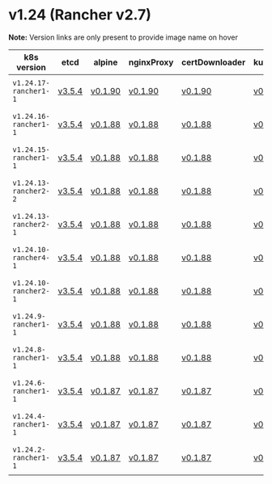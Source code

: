 # v1.24 (Rancher v2.7)

**Note:** Version links are only present to provide image name on hover

| k8s version| etcd| alpine| nginxProxy| certDownloader| kubernetesServicesSidecar| kubedns| dnsmasq| kubednsSidecar| kubednsAutoscaler| coredns| corednsAutoscaler| nodelocal| kubernetes| flannel| flannelCni| calicoNode| calicoCni| calicoControllers| calicoCtl| calicoFlexVol| canalNode| canalCni| canalControllers| canalFlannel| canalFlexVol| weaveNode| weaveCni| podInfraContainer| ingress| ingressBackend| ingressWebhook| metricsServer| windowsPodInfraContainer| aciCniDeployContainer| aciHostContainer| aciOpflexContainer| aciMcastContainer| aciOvsContainer| aciControllerContainer |
| ----- | ----- | ----- | ----- | ----- | ----- | ----- | ----- | ----- | ----- | ----- | ----- | ----- | ----- | ----- | ----- | ----- | ----- | ----- | ----- | ----- | ----- | ----- | ----- | ----- | ----- | ----- | ----- | ----- | ----- | ----- | ----- | ----- | ----- | ----- | ----- | ----- | ----- | ----- | -----  |
| `v1.24.17-rancher1-1` | [v3.5.4](## "rancher/mirrored-coreos-etcd")| [v0.1.90](## "rancher/rke-tools")| [v0.1.90](## "rancher/rke-tools")| [v0.1.90](## "rancher/rke-tools")| [v0.1.90](## "rancher/rke-tools")| [1.21.1](## "rancher/mirrored-k8s-dns-kube-dns")| [1.21.1](## "rancher/mirrored-k8s-dns-dnsmasq-nanny")| [1.21.1](## "rancher/mirrored-k8s-dns-sidecar")| [1.8.5](## "rancher/mirrored-cluster-proportional-autoscaler")| [1.9.3](## "rancher/mirrored-coredns-coredns")| [1.8.5](## "rancher/mirrored-cluster-proportional-autoscaler")| [1.21.1](## "rancher/mirrored-k8s-dns-node-cache")| [v1.24.17-rancher1](## "rancher/hyperkube")| [v0.15.1](## "rancher/mirrored-coreos-flannel")| [v0.3.0-rancher6](## "rancher/flannel-cni")| [v3.22.5](## "rancher/mirrored-calico-node")| [v3.22.5-rancher1](## "rancher/calico-cni")| [v3.22.5](## "rancher/mirrored-calico-kube-controllers")| [v3.22.5](## "rancher/mirrored-calico-ctl")| [v3.22.5](## "rancher/mirrored-calico-pod2daemon-flexvol")| [v3.22.5](## "rancher/mirrored-calico-node")| [v3.22.5-rancher1](## "rancher/calico-cni")| [v3.22.5](## "rancher/mirrored-calico-kube-controllers")| [v0.17.0](## "rancher/mirrored-flannelcni-flannel")| [v3.22.5](## "rancher/mirrored-calico-pod2daemon-flexvol")| [2.8.1](## "weaveworks/weave-kube")| [2.8.1](## "weaveworks/weave-npc")| [3.7](## "rancher/mirrored-pause")| [nginx-1.5.1-rancher2](## "rancher/nginx-ingress-controller")| [1.5-rancher1](## "rancher/mirrored-nginx-ingress-controller-defaultbackend")| [v1.1.1](## "rancher/mirrored-ingress-nginx-kube-webhook-certgen")| [v0.6.2](## "rancher/mirrored-metrics-server")| [3.7](## "rancher/mirrored-pause")| [6.0.3.1.81c2369](## "noiro/cnideploy")| [6.0.3.1.81c2369](## "noiro/aci-containers-host")| [6.0.3.1.81c2369](## "noiro/opflex")| [6.0.3.1.81c2369](## "noiro/opflex")| [6.0.3.1.81c2369](## "noiro/openvswitch")| [6.0.3.1.81c2369](## "noiro/aci-containers-controller") |
| `v1.24.16-rancher1-1` | [v3.5.4](## "rancher/mirrored-coreos-etcd")| [v0.1.88](## "rancher/rke-tools")| [v0.1.88](## "rancher/rke-tools")| [v0.1.88](## "rancher/rke-tools")| [v0.1.88](## "rancher/rke-tools")| [1.21.1](## "rancher/mirrored-k8s-dns-kube-dns")| [1.21.1](## "rancher/mirrored-k8s-dns-dnsmasq-nanny")| [1.21.1](## "rancher/mirrored-k8s-dns-sidecar")| [1.8.5](## "rancher/mirrored-cluster-proportional-autoscaler")| [1.9.3](## "rancher/mirrored-coredns-coredns")| [1.8.5](## "rancher/mirrored-cluster-proportional-autoscaler")| [1.21.1](## "rancher/mirrored-k8s-dns-node-cache")| [v1.24.16-rancher1](## "rancher/hyperkube")| [v0.15.1](## "rancher/mirrored-coreos-flannel")| [v0.3.0-rancher6](## "rancher/flannel-cni")| [v3.22.5](## "rancher/mirrored-calico-node")| [v3.22.5-rancher1](## "rancher/calico-cni")| [v3.22.5](## "rancher/mirrored-calico-kube-controllers")| [v3.22.5](## "rancher/mirrored-calico-ctl")| [v3.22.5](## "rancher/mirrored-calico-pod2daemon-flexvol")| [v3.22.5](## "rancher/mirrored-calico-node")| [v3.22.5-rancher1](## "rancher/calico-cni")| [v3.22.5](## "rancher/mirrored-calico-kube-controllers")| [v0.17.0](## "rancher/mirrored-flannelcni-flannel")| [v3.22.5](## "rancher/mirrored-calico-pod2daemon-flexvol")| [2.8.1](## "weaveworks/weave-kube")| [2.8.1](## "weaveworks/weave-npc")| [3.7](## "rancher/mirrored-pause")| [nginx-1.5.1-rancher2](## "rancher/nginx-ingress-controller")| [1.5-rancher1](## "rancher/mirrored-nginx-ingress-controller-defaultbackend")| [v1.1.1](## "rancher/mirrored-ingress-nginx-kube-webhook-certgen")| [v0.6.2](## "rancher/mirrored-metrics-server")| [3.7](## "rancher/mirrored-pause")| [5.2.7.1.81c2369](## "noiro/cnideploy")| [5.2.7.1.81c2369](## "noiro/aci-containers-host")| [5.2.7.1.81c2369](## "noiro/opflex")| [5.2.7.1.81c2369](## "noiro/opflex")| [5.2.7.1.81c2369](## "noiro/openvswitch")| [5.2.7.1.81c2369](## "noiro/aci-containers-controller")| [5.2.7.1.81c2369](## "noiro/gbp-server")| [5.2.7.1.81c2369](## "noiro/opflex-server") |
| `v1.24.15-rancher1-1` | [v3.5.4](## "rancher/mirrored-coreos-etcd")| [v0.1.88](## "rancher/rke-tools")| [v0.1.88](## "rancher/rke-tools")| [v0.1.88](## "rancher/rke-tools")| [v0.1.88](## "rancher/rke-tools")| [1.21.1](## "rancher/mirrored-k8s-dns-kube-dns")| [1.21.1](## "rancher/mirrored-k8s-dns-dnsmasq-nanny")| [1.21.1](## "rancher/mirrored-k8s-dns-sidecar")| [1.8.5](## "rancher/mirrored-cluster-proportional-autoscaler")| [1.9.3](## "rancher/mirrored-coredns-coredns")| [1.8.5](## "rancher/mirrored-cluster-proportional-autoscaler")| [1.21.1](## "rancher/mirrored-k8s-dns-node-cache")| [v1.24.15-rancher1](## "rancher/hyperkube")| [v0.15.1](## "rancher/mirrored-coreos-flannel")| [v0.3.0-rancher6](## "rancher/flannel-cni")| [v3.22.5](## "rancher/mirrored-calico-node")| [v3.22.5-rancher1](## "rancher/calico-cni")| [v3.22.5](## "rancher/mirrored-calico-kube-controllers")| [v3.22.5](## "rancher/mirrored-calico-ctl")| [v3.22.5](## "rancher/mirrored-calico-pod2daemon-flexvol")| [v3.22.5](## "rancher/mirrored-calico-node")| [v3.22.5-rancher1](## "rancher/calico-cni")| [v3.22.5](## "rancher/mirrored-calico-kube-controllers")| [v0.17.0](## "rancher/mirrored-flannelcni-flannel")| [v3.22.5](## "rancher/mirrored-calico-pod2daemon-flexvol")| [2.8.1](## "weaveworks/weave-kube")| [2.8.1](## "weaveworks/weave-npc")| [3.7](## "rancher/mirrored-pause")| [nginx-1.5.1-rancher2](## "rancher/nginx-ingress-controller")| [1.5-rancher1](## "rancher/mirrored-nginx-ingress-controller-defaultbackend")| [v1.1.1](## "rancher/mirrored-ingress-nginx-kube-webhook-certgen")| [v0.6.2](## "rancher/mirrored-metrics-server")| [3.7](## "rancher/mirrored-pause")| [5.2.7.1.81c2369](## "noiro/cnideploy")| [5.2.7.1.81c2369](## "noiro/aci-containers-host")| [5.2.7.1.81c2369](## "noiro/opflex")| [5.2.7.1.81c2369](## "noiro/opflex")| [5.2.7.1.81c2369](## "noiro/openvswitch")| [5.2.7.1.81c2369](## "noiro/aci-containers-controller")| [5.2.7.1.81c2369](## "noiro/gbp-server")| [5.2.7.1.81c2369](## "noiro/opflex-server") |
| `v1.24.13-rancher2-2` | [v3.5.4](## "rancher/mirrored-coreos-etcd")| [v0.1.88](## "rancher/rke-tools")| [v0.1.88](## "rancher/rke-tools")| [v0.1.88](## "rancher/rke-tools")| [v0.1.88](## "rancher/rke-tools")| [1.21.1](## "rancher/mirrored-k8s-dns-kube-dns")| [1.21.1](## "rancher/mirrored-k8s-dns-dnsmasq-nanny")| [1.21.1](## "rancher/mirrored-k8s-dns-sidecar")| [1.8.5](## "rancher/mirrored-cluster-proportional-autoscaler")| [1.9.3](## "rancher/mirrored-coredns-coredns")| [1.8.5](## "rancher/mirrored-cluster-proportional-autoscaler")| [1.21.1](## "rancher/mirrored-k8s-dns-node-cache")| [v1.24.13-rancher2](## "rancher/hyperkube")| [v0.15.1](## "rancher/mirrored-coreos-flannel")| [v0.3.0-rancher6](## "rancher/flannel-cni")| [v3.22.5](## "rancher/mirrored-calico-node")| [v3.22.5-rancher1](## "rancher/calico-cni")| [v3.22.5](## "rancher/mirrored-calico-kube-controllers")| [v3.22.5](## "rancher/mirrored-calico-ctl")| [v3.22.5](## "rancher/mirrored-calico-pod2daemon-flexvol")| [v3.22.5](## "rancher/mirrored-calico-node")| [v3.22.5-rancher1](## "rancher/calico-cni")| [v3.22.5](## "rancher/mirrored-calico-kube-controllers")| [v0.17.0](## "rancher/mirrored-flannelcni-flannel")| [v3.22.5](## "rancher/mirrored-calico-pod2daemon-flexvol")| [2.8.1](## "weaveworks/weave-kube")| [2.8.1](## "weaveworks/weave-npc")| [3.7](## "rancher/mirrored-pause")| [nginx-1.5.1-rancher2](## "rancher/nginx-ingress-controller")| [1.5-rancher1](## "rancher/mirrored-nginx-ingress-controller-defaultbackend")| [v1.1.1](## "rancher/mirrored-ingress-nginx-kube-webhook-certgen")| [v0.6.2](## "rancher/mirrored-metrics-server")| [3.7](## "rancher/mirrored-pause")| [5.2.7.1.81c2369](## "noiro/cnideploy")| [5.2.7.1.81c2369](## "noiro/aci-containers-host")| [5.2.7.1.81c2369](## "noiro/opflex")| [5.2.7.1.81c2369](## "noiro/opflex")| [5.2.7.1.81c2369](## "noiro/openvswitch")| [5.2.7.1.81c2369](## "noiro/aci-containers-controller")| [5.2.7.1.81c2369](## "noiro/gbp-server")| [5.2.7.1.81c2369](## "noiro/opflex-server") |
| `v1.24.13-rancher2-1` | [v3.5.4](## "rancher/mirrored-coreos-etcd")| [v0.1.88](## "rancher/rke-tools")| [v0.1.88](## "rancher/rke-tools")| [v0.1.88](## "rancher/rke-tools")| [v0.1.88](## "rancher/rke-tools")| [1.21.1](## "rancher/mirrored-k8s-dns-kube-dns")| [1.21.1](## "rancher/mirrored-k8s-dns-dnsmasq-nanny")| [1.21.1](## "rancher/mirrored-k8s-dns-sidecar")| [1.8.5](## "rancher/mirrored-cluster-proportional-autoscaler")| [1.9.3](## "rancher/mirrored-coredns-coredns")| [1.8.5](## "rancher/mirrored-cluster-proportional-autoscaler")| [1.21.1](## "rancher/mirrored-k8s-dns-node-cache")| [v1.24.13-rancher2](## "rancher/hyperkube")| [v0.15.1](## "rancher/mirrored-coreos-flannel")| [v0.3.0-rancher6](## "rancher/flannel-cni")| [v3.22.5](## "rancher/mirrored-calico-node")| [v3.22.5-rancher1](## "rancher/calico-cni")| [v3.22.5](## "rancher/mirrored-calico-kube-controllers")| [v3.22.5](## "rancher/mirrored-calico-ctl")| [v3.22.5](## "rancher/mirrored-calico-pod2daemon-flexvol")| [v3.22.5](## "rancher/mirrored-calico-node")| [v3.22.5-rancher1](## "rancher/calico-cni")| [v3.22.5](## "rancher/mirrored-calico-kube-controllers")| [v0.17.0](## "rancher/mirrored-flannelcni-flannel")| [v3.22.5](## "rancher/mirrored-calico-pod2daemon-flexvol")| [2.8.1](## "weaveworks/weave-kube")| [2.8.1](## "weaveworks/weave-npc")| [3.7](## "rancher/mirrored-pause")| [nginx-1.5.1-rancher2](## "rancher/nginx-ingress-controller")| [1.5-rancher1](## "rancher/mirrored-nginx-ingress-controller-defaultbackend")| [v1.1.1](## "rancher/mirrored-ingress-nginx-kube-webhook-certgen")| [v0.6.2](## "rancher/mirrored-metrics-server")| [3.7](## "rancher/mirrored-pause")| [5.2.3.6.1d150da](## "noiro/cnideploy")| [5.2.3.6.1d150da](## "noiro/aci-containers-host")| [5.2.3.6.1d150da](## "noiro/opflex")| [5.2.3.6.1d150da](## "noiro/opflex")| [5.2.3.6.1d150da](## "noiro/openvswitch")| [5.2.3.6.1d150da](## "noiro/aci-containers-controller")| [5.2.3.6.1d150da](## "noiro/gbp-server")| [5.2.3.6.1d150da](## "noiro/opflex-server") |
| `v1.24.10-rancher4-1` | [v3.5.4](## "rancher/mirrored-coreos-etcd")| [v0.1.88](## "rancher/rke-tools")| [v0.1.88](## "rancher/rke-tools")| [v0.1.88](## "rancher/rke-tools")| [v0.1.88](## "rancher/rke-tools")| [1.21.1](## "rancher/mirrored-k8s-dns-kube-dns")| [1.21.1](## "rancher/mirrored-k8s-dns-dnsmasq-nanny")| [1.21.1](## "rancher/mirrored-k8s-dns-sidecar")| [1.8.5](## "rancher/mirrored-cluster-proportional-autoscaler")| [1.9.3](## "rancher/mirrored-coredns-coredns")| [1.8.5](## "rancher/mirrored-cluster-proportional-autoscaler")| [1.21.1](## "rancher/mirrored-k8s-dns-node-cache")| [v1.24.10-rancher4](## "rancher/hyperkube")| [v0.15.1](## "rancher/mirrored-coreos-flannel")| [v0.3.0-rancher6](## "rancher/flannel-cni")| [v3.22.5](## "rancher/mirrored-calico-node")| [v3.22.5-rancher1](## "rancher/calico-cni")| [v3.22.5](## "rancher/mirrored-calico-kube-controllers")| [v3.22.5](## "rancher/mirrored-calico-ctl")| [v3.22.5](## "rancher/mirrored-calico-pod2daemon-flexvol")| [v3.22.5](## "rancher/mirrored-calico-node")| [v3.22.5-rancher1](## "rancher/calico-cni")| [v3.22.5](## "rancher/mirrored-calico-kube-controllers")| [v0.17.0](## "rancher/mirrored-flannelcni-flannel")| [v3.22.5](## "rancher/mirrored-calico-pod2daemon-flexvol")| [2.8.1](## "weaveworks/weave-kube")| [2.8.1](## "weaveworks/weave-npc")| [3.6](## "rancher/mirrored-pause")| [nginx-1.5.1-rancher2](## "rancher/nginx-ingress-controller")| [1.5-rancher1](## "rancher/mirrored-nginx-ingress-controller-defaultbackend")| [v1.1.1](## "rancher/mirrored-ingress-nginx-kube-webhook-certgen")| [v0.6.2](## "rancher/mirrored-metrics-server")| [3.6](## "rancher/mirrored-pause")| [5.2.3.5.1d150da](## "noiro/cnideploy")| [5.2.3.5.1d150da](## "noiro/aci-containers-host")| [5.2.3.5.1d150da](## "noiro/opflex")| [5.2.3.5.1d150da](## "noiro/opflex")| [5.2.3.5.1d150da](## "noiro/openvswitch")| [5.2.3.5.1d150da](## "noiro/aci-containers-controller")| [5.2.3.5.1d150da](## "noiro/gbp-server")| [5.2.3.5.1d150da](## "noiro/opflex-server") |
| `v1.24.10-rancher2-1` | [v3.5.4](## "rancher/mirrored-coreos-etcd")| [v0.1.88](## "rancher/rke-tools")| [v0.1.88](## "rancher/rke-tools")| [v0.1.88](## "rancher/rke-tools")| [v0.1.88](## "rancher/rke-tools")| [1.21.1](## "rancher/mirrored-k8s-dns-kube-dns")| [1.21.1](## "rancher/mirrored-k8s-dns-dnsmasq-nanny")| [1.21.1](## "rancher/mirrored-k8s-dns-sidecar")| [1.8.5](## "rancher/mirrored-cluster-proportional-autoscaler")| [1.9.3](## "rancher/mirrored-coredns-coredns")| [1.8.5](## "rancher/mirrored-cluster-proportional-autoscaler")| [1.21.1](## "rancher/mirrored-k8s-dns-node-cache")| [v1.24.10-rancher2](## "rancher/hyperkube")| [v0.15.1](## "rancher/mirrored-coreos-flannel")| [v0.3.0-rancher6](## "rancher/flannel-cni")| [v3.22.5](## "rancher/mirrored-calico-node")| [v3.22.5-rancher1](## "rancher/calico-cni")| [v3.22.5](## "rancher/mirrored-calico-kube-controllers")| [v3.22.5](## "rancher/mirrored-calico-ctl")| [v3.22.5](## "rancher/mirrored-calico-pod2daemon-flexvol")| [v3.22.5](## "rancher/mirrored-calico-node")| [v3.22.5-rancher1](## "rancher/calico-cni")| [v3.22.5](## "rancher/mirrored-calico-kube-controllers")| [v0.17.0](## "rancher/mirrored-flannelcni-flannel")| [v3.22.5](## "rancher/mirrored-calico-pod2daemon-flexvol")| [2.8.1](## "weaveworks/weave-kube")| [2.8.1](## "weaveworks/weave-npc")| [3.6](## "rancher/mirrored-pause")| [nginx-1.5.1-rancher2](## "rancher/nginx-ingress-controller")| [1.5-rancher1](## "rancher/mirrored-nginx-ingress-controller-defaultbackend")| [v1.1.1](## "rancher/mirrored-ingress-nginx-kube-webhook-certgen")| [v0.6.2](## "rancher/mirrored-metrics-server")| [3.6](## "rancher/mirrored-pause")| [5.2.3.5.1d150da](## "noiro/cnideploy")| [5.2.3.5.1d150da](## "noiro/aci-containers-host")| [5.2.3.5.1d150da](## "noiro/opflex")| [5.2.3.5.1d150da](## "noiro/opflex")| [5.2.3.5.1d150da](## "noiro/openvswitch")| [5.2.3.5.1d150da](## "noiro/aci-containers-controller")| [5.2.3.5.1d150da](## "noiro/gbp-server")| [5.2.3.5.1d150da](## "noiro/opflex-server") |
| `v1.24.9-rancher1-1` | [v3.5.4](## "rancher/mirrored-coreos-etcd")| [v0.1.88](## "rancher/rke-tools")| [v0.1.88](## "rancher/rke-tools")| [v0.1.88](## "rancher/rke-tools")| [v0.1.88](## "rancher/rke-tools")| [1.21.1](## "rancher/mirrored-k8s-dns-kube-dns")| [1.21.1](## "rancher/mirrored-k8s-dns-dnsmasq-nanny")| [1.21.1](## "rancher/mirrored-k8s-dns-sidecar")| [1.8.5](## "rancher/mirrored-cluster-proportional-autoscaler")| [1.9.3](## "rancher/mirrored-coredns-coredns")| [1.8.5](## "rancher/mirrored-cluster-proportional-autoscaler")| [1.21.1](## "rancher/mirrored-k8s-dns-node-cache")| [v1.24.9-rancher1](## "rancher/hyperkube")| [v0.15.1](## "rancher/mirrored-coreos-flannel")| [v0.3.0-rancher6](## "rancher/flannel-cni")| [v3.22.5](## "rancher/mirrored-calico-node")| [v3.22.5-rancher1](## "rancher/calico-cni")| [v3.22.5](## "rancher/mirrored-calico-kube-controllers")| [v3.22.5](## "rancher/mirrored-calico-ctl")| [v3.22.5](## "rancher/mirrored-calico-pod2daemon-flexvol")| [v3.22.5](## "rancher/mirrored-calico-node")| [v3.22.5-rancher1](## "rancher/calico-cni")| [v3.22.5](## "rancher/mirrored-calico-kube-controllers")| [v0.17.0](## "rancher/mirrored-flannelcni-flannel")| [v3.22.5](## "rancher/mirrored-calico-pod2daemon-flexvol")| [2.8.1](## "weaveworks/weave-kube")| [2.8.1](## "weaveworks/weave-npc")| [3.6](## "rancher/mirrored-pause")| [nginx-1.2.1-rancher1](## "rancher/nginx-ingress-controller")| [1.5-rancher1](## "rancher/mirrored-nginx-ingress-controller-defaultbackend")| [v1.1.1](## "rancher/mirrored-ingress-nginx-kube-webhook-certgen")| [v0.6.1](## "rancher/mirrored-metrics-server")| [3.6](## "rancher/mirrored-pause")| [5.2.3.5.1d150da](## "noiro/cnideploy")| [5.2.3.5.1d150da](## "noiro/aci-containers-host")| [5.2.3.5.1d150da](## "noiro/opflex")| [5.2.3.5.1d150da](## "noiro/opflex")| [5.2.3.5.1d150da](## "noiro/openvswitch")| [5.2.3.5.1d150da](## "noiro/aci-containers-controller")| [5.2.3.5.1d150da](## "noiro/gbp-server")| [5.2.3.5.1d150da](## "noiro/opflex-server") |
| `v1.24.8-rancher1-1` | [v3.5.4](## "rancher/mirrored-coreos-etcd")| [v0.1.88](## "rancher/rke-tools")| [v0.1.88](## "rancher/rke-tools")| [v0.1.88](## "rancher/rke-tools")| [v0.1.88](## "rancher/rke-tools")| [1.21.1](## "rancher/mirrored-k8s-dns-kube-dns")| [1.21.1](## "rancher/mirrored-k8s-dns-dnsmasq-nanny")| [1.21.1](## "rancher/mirrored-k8s-dns-sidecar")| [1.8.5](## "rancher/mirrored-cluster-proportional-autoscaler")| [1.9.3](## "rancher/mirrored-coredns-coredns")| [1.8.5](## "rancher/mirrored-cluster-proportional-autoscaler")| [1.21.1](## "rancher/mirrored-k8s-dns-node-cache")| [v1.24.8-rancher1](## "rancher/hyperkube")| [v0.15.1](## "rancher/mirrored-coreos-flannel")| [v0.3.0-rancher6](## "rancher/flannel-cni")| [v3.22.0](## "rancher/mirrored-calico-node")| [v3.22.0-rancher1](## "rancher/calico-cni")| [v3.22.0](## "rancher/mirrored-calico-kube-controllers")| [v3.22.0](## "rancher/mirrored-calico-ctl")| [v3.22.0](## "rancher/mirrored-calico-pod2daemon-flexvol")| [v3.22.0](## "rancher/mirrored-calico-node")| [v3.22.0-rancher1](## "rancher/calico-cni")| [v3.22.0](## "rancher/mirrored-calico-kube-controllers")| [v0.17.0](## "rancher/mirrored-flannelcni-flannel")| [v3.22.0](## "rancher/mirrored-calico-pod2daemon-flexvol")| [2.8.1](## "weaveworks/weave-kube")| [2.8.1](## "weaveworks/weave-npc")| [3.6](## "rancher/mirrored-pause")| [nginx-1.2.1-rancher1](## "rancher/nginx-ingress-controller")| [1.5-rancher1](## "rancher/mirrored-nginx-ingress-controller-defaultbackend")| [v1.1.1](## "rancher/mirrored-ingress-nginx-kube-webhook-certgen")| [v0.6.1](## "rancher/mirrored-metrics-server")| [3.6](## "rancher/mirrored-pause")| [5.2.3.4.1d150da](## "noiro/cnideploy")| [5.2.3.4.1d150da](## "noiro/aci-containers-host")| [5.2.3.4.1d150da](## "noiro/opflex")| [5.2.3.4.1d150da](## "noiro/opflex")| [5.2.3.4.1d150da](## "noiro/openvswitch")| [5.2.3.4.1d150da](## "noiro/aci-containers-controller")| [5.2.3.4.1d150da](## "noiro/gbp-server")| [5.2.3.4.1d150da](## "noiro/opflex-server") |
| `v1.24.6-rancher1-1` | [v3.5.4](## "rancher/mirrored-coreos-etcd")| [v0.1.87](## "rancher/rke-tools")| [v0.1.87](## "rancher/rke-tools")| [v0.1.87](## "rancher/rke-tools")| [v0.1.87](## "rancher/rke-tools")| [1.21.1](## "rancher/mirrored-k8s-dns-kube-dns")| [1.21.1](## "rancher/mirrored-k8s-dns-dnsmasq-nanny")| [1.21.1](## "rancher/mirrored-k8s-dns-sidecar")| [1.8.5](## "rancher/mirrored-cluster-proportional-autoscaler")| [1.9.3](## "rancher/mirrored-coredns-coredns")| [1.8.5](## "rancher/mirrored-cluster-proportional-autoscaler")| [1.21.1](## "rancher/mirrored-k8s-dns-node-cache")| [v1.24.6-rancher1](## "rancher/hyperkube")| [v0.15.1](## "rancher/mirrored-coreos-flannel")| [v0.3.0-rancher6](## "rancher/flannel-cni")| [v3.22.0](## "rancher/mirrored-calico-node")| [v3.22.0-rancher1](## "rancher/calico-cni")| [v3.22.0](## "rancher/mirrored-calico-kube-controllers")| [v3.22.0](## "rancher/mirrored-calico-ctl")| [v3.22.0](## "rancher/mirrored-calico-pod2daemon-flexvol")| [v3.22.0](## "rancher/mirrored-calico-node")| [v3.22.0-rancher1](## "rancher/calico-cni")| [v3.22.0](## "rancher/mirrored-calico-kube-controllers")| [v0.17.0](## "rancher/mirrored-flannelcni-flannel")| [v3.22.0](## "rancher/mirrored-calico-pod2daemon-flexvol")| [2.8.1](## "weaveworks/weave-kube")| [2.8.1](## "weaveworks/weave-npc")| [3.6](## "rancher/mirrored-pause")| [nginx-1.2.1-rancher1](## "rancher/nginx-ingress-controller")| [1.5-rancher1](## "rancher/mirrored-nginx-ingress-controller-defaultbackend")| [v1.1.1](## "rancher/mirrored-ingress-nginx-kube-webhook-certgen")| [v0.6.1](## "rancher/mirrored-metrics-server")| [3.6](## "rancher/mirrored-pause")| [5.2.3.2.1d150da](## "noiro/cnideploy")| [5.2.3.2.1d150da](## "noiro/aci-containers-host")| [5.2.3.2.1d150da](## "noiro/opflex")| [5.2.3.2.1d150da](## "noiro/opflex")| [5.2.3.2.1d150da](## "noiro/openvswitch")| [5.2.3.2.1d150da](## "noiro/aci-containers-controller")| [5.2.3.2.1d150da](## "noiro/gbp-server")| [5.2.3.2.1d150da](## "noiro/opflex-server") |
| `v1.24.4-rancher1-1` | [v3.5.4](## "rancher/mirrored-coreos-etcd")| [v0.1.87](## "rancher/rke-tools")| [v0.1.87](## "rancher/rke-tools")| [v0.1.87](## "rancher/rke-tools")| [v0.1.87](## "rancher/rke-tools")| [1.21.1](## "rancher/mirrored-k8s-dns-kube-dns")| [1.21.1](## "rancher/mirrored-k8s-dns-dnsmasq-nanny")| [1.21.1](## "rancher/mirrored-k8s-dns-sidecar")| [1.8.5](## "rancher/mirrored-cluster-proportional-autoscaler")| [1.9.3](## "rancher/mirrored-coredns-coredns")| [1.8.5](## "rancher/mirrored-cluster-proportional-autoscaler")| [1.21.1](## "rancher/mirrored-k8s-dns-node-cache")| [v1.24.4-rancher1](## "rancher/hyperkube")| [v0.15.1](## "rancher/mirrored-coreos-flannel")| [v0.3.0-rancher6](## "rancher/flannel-cni")| [v3.22.0](## "rancher/mirrored-calico-node")| [v3.22.0-rancher1](## "rancher/calico-cni")| [v3.22.0](## "rancher/mirrored-calico-kube-controllers")| [v3.22.0](## "rancher/mirrored-calico-ctl")| [v3.22.0](## "rancher/mirrored-calico-pod2daemon-flexvol")| [v3.22.0](## "rancher/mirrored-calico-node")| [v3.22.0-rancher1](## "rancher/calico-cni")| [v3.22.0](## "rancher/mirrored-calico-kube-controllers")| [v0.17.0](## "rancher/mirrored-flannelcni-flannel")| [v3.22.0](## "rancher/mirrored-calico-pod2daemon-flexvol")| [2.8.1](## "weaveworks/weave-kube")| [2.8.1](## "weaveworks/weave-npc")| [3.6](## "rancher/mirrored-pause")| [nginx-1.2.1-rancher1](## "rancher/nginx-ingress-controller")| [1.5-rancher1](## "rancher/mirrored-nginx-ingress-controller-defaultbackend")| [v1.1.1](## "rancher/mirrored-ingress-nginx-kube-webhook-certgen")| [v0.6.1](## "rancher/mirrored-metrics-server")| [3.6](## "rancher/mirrored-pause")| [5.2.3.2.1d150da](## "noiro/cnideploy")| [5.2.3.2.1d150da](## "noiro/aci-containers-host")| [5.2.3.2.1d150da](## "noiro/opflex")| [5.2.3.2.1d150da](## "noiro/opflex")| [5.2.3.2.1d150da](## "noiro/openvswitch")| [5.2.3.2.1d150da](## "noiro/aci-containers-controller")| [5.2.3.2.1d150da](## "noiro/gbp-server")| [5.2.3.2.1d150da](## "noiro/opflex-server") |
| `v1.24.2-rancher1-1` | [v3.5.4](## "rancher/mirrored-coreos-etcd")| [v0.1.87](## "rancher/rke-tools")| [v0.1.87](## "rancher/rke-tools")| [v0.1.87](## "rancher/rke-tools")| [v0.1.87](## "rancher/rke-tools")| [1.21.1](## "rancher/mirrored-k8s-dns-kube-dns")| [1.21.1](## "rancher/mirrored-k8s-dns-dnsmasq-nanny")| [1.21.1](## "rancher/mirrored-k8s-dns-sidecar")| [1.8.5](## "rancher/mirrored-cluster-proportional-autoscaler")| [1.9.3](## "rancher/mirrored-coredns-coredns")| [1.8.5](## "rancher/mirrored-cluster-proportional-autoscaler")| [1.21.1](## "rancher/mirrored-k8s-dns-node-cache")| [v1.24.2-rancher1](## "rancher/hyperkube")| [v0.15.1](## "rancher/mirrored-coreos-flannel")| [v0.3.0-rancher6](## "rancher/flannel-cni")| [v3.22.0](## "rancher/mirrored-calico-node")| [v3.22.0-rancher1](## "rancher/calico-cni")| [v3.22.0](## "rancher/mirrored-calico-kube-controllers")| [v3.22.0](## "rancher/mirrored-calico-ctl")| [v3.22.0](## "rancher/mirrored-calico-pod2daemon-flexvol")| [v3.22.0](## "rancher/mirrored-calico-node")| [v3.22.0-rancher1](## "rancher/calico-cni")| [v3.22.0](## "rancher/mirrored-calico-kube-controllers")| [v0.17.0](## "rancher/mirrored-flannelcni-flannel")| [v3.22.0](## "rancher/mirrored-calico-pod2daemon-flexvol")| [2.8.1](## "weaveworks/weave-kube")| [2.8.1](## "weaveworks/weave-npc")| [3.6](## "rancher/mirrored-pause")| [nginx-1.2.1-rancher1](## "rancher/nginx-ingress-controller")| [1.5-rancher1](## "rancher/mirrored-nginx-ingress-controller-defaultbackend")| [v1.1.1](## "rancher/mirrored-ingress-nginx-kube-webhook-certgen")| [v0.6.1](## "rancher/mirrored-metrics-server")| [3.6](## "rancher/mirrored-pause")| [5.2.3.2.1d150da](## "noiro/cnideploy")| [5.2.3.2.1d150da](## "noiro/aci-containers-host")| [5.2.3.2.1d150da](## "noiro/opflex")| [5.2.3.2.1d150da](## "noiro/opflex")| [5.2.3.2.1d150da](## "noiro/openvswitch")| [5.2.3.2.1d150da](## "noiro/aci-containers-controller")| [5.2.3.2.1d150da](## "noiro/gbp-server")| [5.2.3.2.1d150da](## "noiro/opflex-server") |



